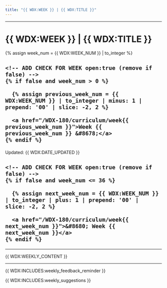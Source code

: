 ```yaml
---
title: "{{ WDX:WEEK }} | {{ WDX:TITLE }}"
---
```


<hr class="mb-0">

<h1 id="{{ {{ WDX:WEEK }}-{{ WDX:title }} | slugify }}">
  <span class="week-prefix">{{ WDX:WEEK }} |</span> {{ WDX:TITLE }}
</h1>

<div class="week-controls">

  {% assign week_num = {{ WDX:WEEK_NUM }} | to_integer %}

  <h2 class="week-controls__previous_week">

    <!-- ADD CHECK FOR WEEK open:true (remove if false) -->
    {% if false and week_num > 0 %}

      {% assign previous_week_num = {{ WDX:WEEK_NUM }} | to_integer | minus: 1 | prepend: '00' | slice: -2, 2 %}

      <a href="/WDX-180/curriculum/week{{ previous_week_num }}">Week {{ previous_week_num }} &#8678;</a>
    {% endif %}

  </h2>

  <span>Updated: {{ WDX:DATE_UPDATED }}</span>

  <h2 class="week-controls__next_week">

    <!-- ADD CHECK FOR WEEK open:true (remove if false) -->
    {% if false and week_num <= 36 %}

      {% assign next_week_num = {{ WDX:WEEK_NUM }} | to_integer | plus: 1 | prepend: '00' | slice: -2, 2 %}

      <a href="/WDX-180/curriculum/week{{ next_week_num }}">&#8680; Week {{ next_week_num }}</a>
    {% endif %}

  </h2>

</div>

---

{{ WDX:WEEKLY_CONTENT }}

<hr class="mt-1">

{{ WDX:INCLUDES:weekly_feedback_reminder }}

{{ WDX:INCLUDES:weekly_suggestions }}